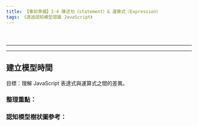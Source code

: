 ```yaml
---
title: 【事前準備】2-4 陳述句（statement）& 運算式（Expression）
tags: 《透過認知模型認識 JavaScript》
---
```


# 

![]()

---

> 


---

## 建立模型時間
目標：理解 JavaScript 表達式與運算式之間的差異。

### 整理重點：

### 認知模型樹狀圖參考：
